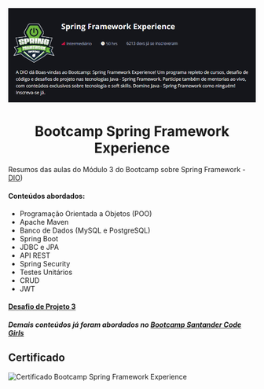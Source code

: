 <img src="BannerSpring.png" alt="Banner Bootcamp Spring Framework Experience">
<h1 align="center">
Bootcamp Spring Framework Experience
</h1>
<p>Resumos das aulas do Módulo 3 do Bootcamp sobre Spring Framework - <a href="https://web.dio.me/track/spring-framework-experience">DIO</a>)</p>

#### Conteúdos abordados:   
- Programação Orientada a Objetos (POO)
- Apache Maven
- Banco de Dados (MySQL e PostgreSQL)
- Spring Boot
- JDBC e JPA
- API REST
- Spring Security
- Testes Unitários
- CRUD
- JWT

#### [Desafio de Projeto 3](https://github.com/ingrarib/cloud-parking)
##### Demais conteúdos já foram abordados no <a href="https://github.com/ingrarib/santander-code-girls">Bootcamp Santander Code Girls</a>

<h2>Certificado</h2>
<img src="CertificadoSpringBootcamp" alt="Certificado Bootcamp Spring Framework Experience">